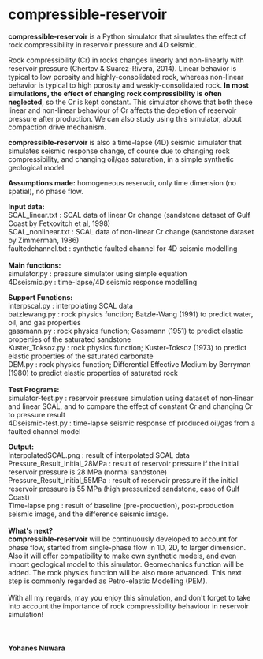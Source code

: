# compressible-reservoir

**compressible-reservoir** is a Python simulator that simulates the effect of rock compressibility in reservoir pressure and 4D seismic. 

Rock compressibility (Cr) in rocks changes linearly and non-linearly with reservoir pressure (Chertov & Suarez-Rivera, 2014). Linear behavior is typical to low porosity and highly-consolidated rock, whereas non-linear behavior is typical to high porosity and weakly-consolidated rock. **In most simulations, the effect of changing rock compressibility is often neglected**, so the Cr is kept constant. This simulator shows that both these linear and non-linear behaviour of Cr affects the depletion of reservoir pressure after production. We can also study using this simulator, about compaction drive mechanism.

**compressible-reservoir** is also a time-lapse (4D) seismic simulator that simulates seismic response change, of course due to changing rock compressibility, and changing oil/gas saturation, in a simple synthetic geological model. 

**Assumptions made:** homogeneous reservoir, only time dimension (no spatial), no phase flow.  

**Input data:** </br>
SCAL_linear.txt     : SCAL data of linear Cr change (sandstone dataset of Gulf Coast by Fetkovitch et al, 1998) <br/>
SCAL_nonlinear.txt  : SCAL data of non-linear Cr change (sandstone dataset by Zimmerman, 1986) </br>
faultedchannel.txt  : synthetic faulted channel for 4D seismic modelling </br>
</br>
**Main functions:** </br>
simulator.py        : pressure simulator using simple equation </br>
4Dseismic.py        : time-lapse/4D seismic response modelling </br>

**Support Functions:** </br>
interpscal.py       : interpolating SCAL data </br>
batzlewang.py       : rock physics function; Batzle-Wang (1991) to predict water, oil, and gas properties </br>
gassmann.py         : rock physics function; Gassmann (1951) to predict elastic properties of the saturated sandstone </br>
Kuster_Toksoz.py    : rock physics function; Kuster-Toksoz (1973) to predict elastic properties of the saturated carbonate </br>
DEM.py              : rock physics function; Differential Effective Medium by Berryman (1980) to predict elastic properties of saturated rock </br>
</br>
**Test Programs:** </br>
simulator-test.py   : reservoir pressure simulation using dataset of non-linear and linear SCAL, and to compare the effect of constant Cr and changing Cr to pressure result </br>
4Dseismic-test.py   : time-lapse seismic response of produced oil/gas from a faulted channel model </br>

**Output:** </br>
InterpolatedSCAL.png          : result of interpolated SCAL data </br>
Pressure_Result_Initial_28MPa : result of reservoir pressure if the initial reservoir pressure is 28 MPa (normal sandstone) </br>
Pressure_Result_Initial_55MPa : result of reservoir pressure if the initial reservoir pressure is 55 MPa (high pressurized sandstone, case of Gulf Coast) </br>
Time-lapse.png                : result of baseline (pre-production), post-production seismic image, and the difference seismic image. </br>
</br>
**What's next?** </br>
**compressible-reservoir** will be continuously developed to account for phase flow, started from single-phase flow in 1D, 2D, to larger dimension. Also it will offer compatibility to make own synthetic models, and even import geological model to this simulator. Geomechanics function will be added. The rock physics function will be also more advanced. This next step is commonly regarded as Petro-elastic Modelling (PEM). </br>
</br>
With all my regards, may you enjoy this simulation, and don't forget to take into account the importance of rock compressibility behaviour in reservoir simulation! </br>
</br>
</br>
</br>
**Yohanes Nuwara**
